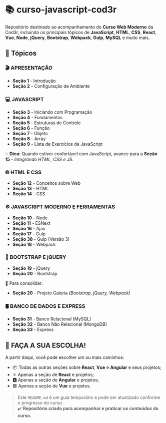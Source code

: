 # 📚 curso-javascript-cod3r

Repositório destinado ao acompanhamento do **Curso Web Moderno** da Cod3r, incluindo os principais tópicos de **JavaScript**, **HTML**, **CSS**, **React**, **Vue**, **Node**, **jQuery**, **Bootstrap**, **Webpack**, **Gulp**, **MySQL** e muito mais.

## 🚀 Tópicos

### 🎬 APRESENTAÇÃO
- **Seção 1** - Introdução  
- **Seção 2** - Configuração de Ambiente

### 💻 JAVASCRIPT
- **Seção 3** - Iniciando com Programação  
- **Seção 4** - Fundamentos  
- **Seção 5** - Estruturas de Controle  
- **Seção 6** - Função  
- **Seção 7** - Objeto  
- **Seção 8** - Array  
- **Seção 9** - Lista de Exercícios de JavaScript  

💡 **Dica:** Quando estiver confortável com JavaScript, avance para a **Seção 15** - *Integrando HTML, CSS e JS*.

### 🌐 HTML E CSS
- **Seção 12** - Conceitos sobre Web  
- **Seção 13** - HTML  
- **Seção 14** - CSS

### ⚙️ JAVASCRIPT MODERNO E FERRAMENTAS
- **Seção 10** - Node  
- **Seção 11** - ESNext  
- **Seção 16** - Ajax  
- **Seção 17** - Gulp  
- **Seção 38** - Gulp (Versão 3)  
- **Seção 18** - Webpack

### 🎨 BOOTSTRAP E jQUERY
- **Seção 19** - jQuery  
- **Seção 20** - Bootstrap

📌 Para consolidar:  
- **Seção 20** - Projeto Galeria *(Bootstrap, jQuery, Webpack)*

### 🛢️ BANCO DE DADOS E EXPRESS
- **Seção 31** - Banco Relacional (MySQL)  
- **Seção 32** - Banco Não Relacional (MongoDB)  
- **Seção 33** - Express

## 🔀 FAÇA A SUA ESCOLHA!

A partir daqui, você pode escolher um ou mais caminhos:

- 📦 Todas as outras seções sobre **React**, **Vue** e **Angular** e seus projetos;
- ⚛️ Apenas a seção de **React** e projetos;
- 🅰️ Apenas a seção de **Angular** e projetos;
- 🟪 Apenas a seção de **Vue** e projetos.

> Este `README.md` é um guia temporário e pode ser atualizado conforme o progresso do curso.  
> ✔️ **Repositório criado para acompanhar e praticar os conteúdos do curso.**

